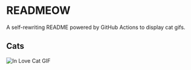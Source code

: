 # READMEOW

A self-rewriting README powered by GitHub Actions to display cat gifs.

## Cats

![In Love Cat GIF](https://media0.giphy.com/media/MDJ9IbxxvDUQM/200.gif?cid=9acd02dayj52go77nls9xf7o5z608fnqz7oe21gi02ntz7oh&ep=v1_gifs_search&rid=200.gif&ct=g)
